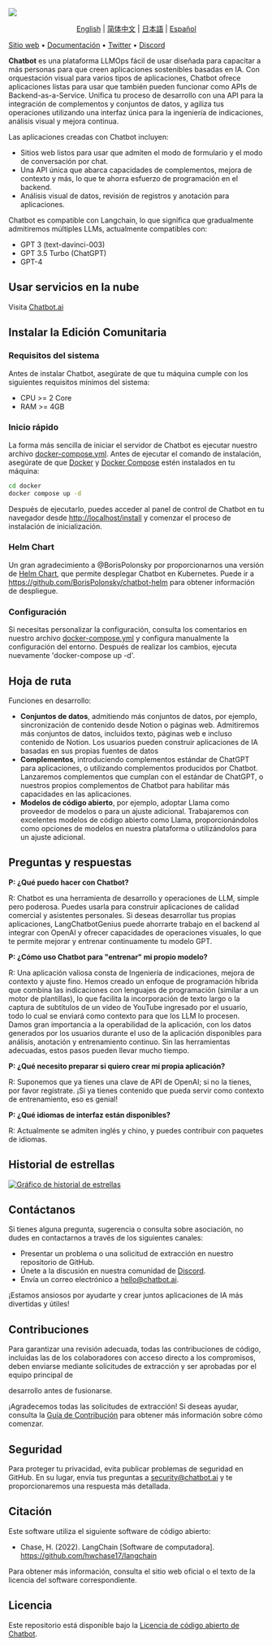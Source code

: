 ![](./images/describe-en.png)
<p align="center">
  <a href="./README.md">English</a> |
  <a href="./README_CN.md">简体中文</a> |
  <a href="./README_JA.md">日本語</a> |
  <a href="./README_ES.md">Español</a>
</p>

[Sitio web](https://chatbot.ai) • [Documentación](https://docs.chatbot.ai) • [Twitter](https://twitter.com/chatbot_ai) • [Discord](https://discord.gg/FngNHpbcY7)

**Chatbot** es una plataforma LLMOps fácil de usar diseñada para capacitar a más personas para que creen aplicaciones sostenibles basadas en IA. Con orquestación visual para varios tipos de aplicaciones, Chatbot ofrece aplicaciones listas para usar que también pueden funcionar como APIs de Backend-as-a-Service. Unifica tu proceso de desarrollo con una API para la integración de complementos y conjuntos de datos, y agiliza tus operaciones utilizando una interfaz única para la ingeniería de indicaciones, análisis visual y mejora continua.

Las aplicaciones creadas con Chatbot incluyen:

- Sitios web listos para usar que admiten el modo de formulario y el modo de conversación por chat.
- Una API única que abarca capacidades de complementos, mejora de contexto y más, lo que te ahorra esfuerzo de programación en el backend.
- Análisis visual de datos, revisión de registros y anotación para aplicaciones.

Chatbot es compatible con Langchain, lo que significa que gradualmente admitiremos múltiples LLMs, actualmente compatibles con:

- GPT 3 (text-davinci-003)
- GPT 3.5 Turbo (ChatGPT)
- GPT-4

## Usar servicios en la nube

Visita [Chatbot.ai](https://chatbot.ai)

## Instalar la Edición Comunitaria

### Requisitos del sistema

Antes de instalar Chatbot, asegúrate de que tu máquina cumple con los siguientes requisitos mínimos del sistema:

- CPU >= 2 Core
- RAM >= 4GB

### Inicio rápido

La forma más sencilla de iniciar el servidor de Chatbot es ejecutar nuestro archivo [docker-compose.yml](docker/docker-compose.yaml). Antes de ejecutar el comando de instalación, asegúrate de que [Docker](https://docs.docker.com/get-docker/) y [Docker Compose](https://docs.docker.com/compose/install/) estén instalados en tu máquina:

```bash
cd docker
docker compose up -d
```

Después de ejecutarlo, puedes acceder al panel de control de Chatbot en tu navegador desde [http://localhost/install](http://localhost/install) y comenzar el proceso de instalación de inicialización.

### Helm Chart

Un gran agradecimiento a @BorisPolonsky por proporcionarnos una versión de [Helm Chart](https://helm.sh/), que permite desplegar Chatbot en Kubernetes.
Puede ir a https://github.com/BorisPolonsky/chatbot-helm para obtener información de despliegue.

### Configuración

Si necesitas personalizar la configuración, consulta los comentarios en nuestro archivo [docker-compose.yml](docker/docker-compose.yaml) y configura manualmente la configuración del entorno. Después de realizar los cambios, ejecuta nuevamente 'docker-compose up -d'.

## Hoja de ruta

Funciones en desarrollo:

- **Conjuntos de datos**, admitiendo más conjuntos de datos, por ejemplo, sincronización de contenido desde Notion o páginas web.
Admitiremos más conjuntos de datos, incluidos texto, páginas web e incluso contenido de Notion. Los usuarios pueden construir aplicaciones de IA basadas en sus propias fuentes de datos
- **Complementos**, introduciendo complementos estándar de ChatGPT para aplicaciones, o utilizando complementos producidos por Chatbot.
Lanzaremos complementos que cumplan con el estándar de ChatGPT, o nuestros propios complementos de Chatbot para habilitar más capacidades en las aplicaciones.
- **Modelos de código abierto**, por ejemplo, adoptar Llama como proveedor de modelos o para un ajuste adicional.
Trabajaremos con excelentes modelos de código abierto como Llama, proporcionándolos como opciones de modelos en nuestra plataforma o utilizándolos para un ajuste adicional.

## Preguntas y respuestas

**P: ¿Qué puedo hacer con Chatbot?**

R: Chatbot es una herramienta de desarrollo y operaciones de LLM, simple pero poderosa. Puedes usarla para construir aplicaciones de calidad comercial y asistentes personales. Si deseas desarrollar tus propias aplicaciones, LangChatbotGenius puede ahorrarte trabajo en el backend al integrar con OpenAI y ofrecer capacidades de operaciones visuales, lo que te permite mejorar y entrenar continuamente tu modelo GPT.

**P: ¿Cómo uso Chatbot para "entrenar" mi propio modelo?**

R: Una aplicación valiosa consta de Ingeniería de indicaciones, mejora de contexto y ajuste fino. Hemos creado un enfoque de programación híbrida que combina las indicaciones con lenguajes de programación (similar a un motor de plantillas), lo que facilita la incorporación de texto largo o la captura de subtítulos de un video de YouTube ingresado por el usuario, todo lo cual se enviará como contexto para que los LLM lo procesen. Damos gran importancia a la operabilidad de la aplicación, con los datos generados por los usuarios durante el uso de la aplicación disponibles para análisis, anotación y entrenamiento continuo. Sin las herramientas adecuadas, estos pasos pueden llevar mucho tiempo.

**P: ¿Qué necesito preparar si quiero crear mi propia aplicación?**

R: Suponemos que ya tienes una clave de API de OpenAI; si no la tienes, por favor regístrate. ¡Si ya tienes contenido que pueda servir como contexto de entrenamiento, eso es genial!

**P: ¿Qué idiomas de interfaz están disponibles?**

R: Actualmente se admiten inglés y chino, y puedes contribuir con paquetes de idiomas.

## Historial de estrellas

[![Gráfico de historial de estrellas](https://api.star-history.com/svg?repos=nguyendkn/chatbot&type=Date)](https://star-history.com/#nguyendkn/chatbot&Date)

## Contáctanos

Si tienes alguna pregunta, sugerencia o consulta sobre asociación, no dudes en contactarnos a través de los siguientes canales:

- Presentar un problema o una solicitud de extracción en nuestro repositorio de GitHub.
- Únete a la discusión en nuestra comunidad de [Discord](https://discord.gg/FngNHpbcY7).
- Envía un correo electrónico a hello@chatbot.ai.

¡Estamos ansiosos por ayudarte y crear juntos aplicaciones de IA más divertidas y útiles!

## Contribuciones

Para garantizar una revisión adecuada, todas las contribuciones de código, incluidas las de los colaboradores con acceso directo a los compromisos, deben enviarse mediante solicitudes de extracción y ser aprobadas por el equipo principal de

 desarrollo antes de fusionarse.

¡Agradecemos todas las solicitudes de extracción! Si deseas ayudar, consulta la [Guía de Contribución](CONTRIBUTING.md) para obtener más información sobre cómo comenzar.

## Seguridad

Para proteger tu privacidad, evita publicar problemas de seguridad en GitHub. En su lugar, envía tus preguntas a security@chatbot.ai y te proporcionaremos una respuesta más detallada.

## Citación

Este software utiliza el siguiente software de código abierto:

- Chase, H. (2022). LangChain [Software de computadora]. https://github.com/hwchase17/langchain

Para obtener más información, consulta el sitio web oficial o el texto de la licencia del software correspondiente.

## Licencia

Este repositorio está disponible bajo la [Licencia de código abierto de Chatbot](LICENSE).
